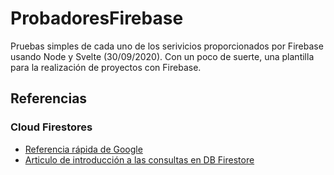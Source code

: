 # ProbadoresFirebase
Pruebas simples de cada uno de los serivicios proporcionados por Firebase usando Node y Svelte (30/09/2020).
Con un poco de suerte, una plantilla para la realización de proyectos con Firebase.

## Referencias 

### Cloud Firestores
* [ Referencia rápida de Google ]( https://firebase.google.com/docs/firestore/quickstart )
* [ Articulo de introducción a las consultas en DB Firestore ]( https://medium.com/@rajatamil/firestore-querying-and-filtering-data-a-complete-guide-35962a4d0de1 )
